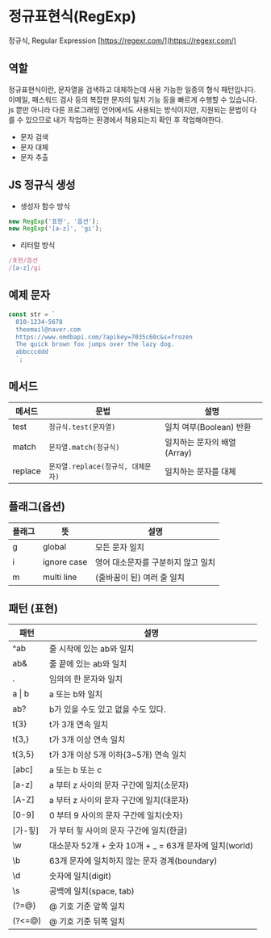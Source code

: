 # 정규표현식(RegExp)

정규식, Regular Expression
[https://regexr.com/](https://regexr.com/)

## 역할

정규표현식이란, 문자열을 검색하고 대체하는데 사용 가능한 일종의 형식 패턴입니다.
이메일, 패스워드 검사 등의 복잡한 문자의 일치 기능 등을 빠르게 수행할 수 있습니다.
js 뿐만 아니라 다른 프로그래밍 언어에서도 사용되는 방식이지만, 지원되는 문법이 다를 수 있으므로 내가 작업하는 환경에서 적용되는지 확인 후 작업해야한다.

- 문자 검색
- 문자 대체
- 문자 추출

## JS 정규식 생성

- 생성자 함수 방식

```js
new RegExp('표현', '옵션');
new RegExp('[a-z]', 'gi');
```

- 리터럴 방식

```js
/표현/옵션
/[a-z]/gi
```

## 예제 문자

```js
const str = `
  010-1234-5678
  theemail@naver.com
  https://www.omdbapi.com/?apikey=7035c60c&s=frozen
  The quick brown fox jumps over the lazy dog.
  abbcccddd
  `;
```

## 메서드

| 메서드  | 문법                               | 설명                        |
| ------- | ---------------------------------- | --------------------------- |
| test    | `정규식.test(문자열)`              | 일치 여부(Boolean) 반환     |
| match   | `문자열.match(정규식)`             | 일치하는 문자의 배열(Array) |
| replace | `문자열.replace(정규식, 대체문자)` | 일치하는 문자를 대체        |

## 플래그(옵션)

| 플래그 | 뜻          | 설명                               |
| ------ | ----------- | ---------------------------------- |
| g      | global      | 모든 문자 일치                     |
| i      | ignore case | 영어 대소문자를 구분하지 않고 일치 |
| m      | multi line  | (줄바꿈이 된) 여러 줄 일치         |

## 패턴 (표현)

| 패턴         | 설명                                                     |
| ------------ | -------------------------------------------------------- |
| ^ab          | 줄 시작에 있는 ab와 일치                                 |
| ab&          | 줄 끝에 있는 ab와 일치                                   |
| .            | 임의의 한 문자와 일치                                    |
| a &verbar; b | a 또는 b와 일치                                          |
| ab?          | b가 있을 수도 있고 없을 수도 있다.                       |
| t{3}         | t가 3개 연속 일치                                        |
| t{3,}        | t가 3개 이상 연속 일치                                   |
| t{3,5}       | t가 3개 이상 5개 이하(3~5개) 연속 일치                   |
| [abc]        | a 또는 b 또는 c                                          |
| [a-z]        | a 부터 z 사이의 문자 구간에 일치(소문자)                 |
| [A-Z]        | a 부터 z 사이의 문자 구간에 일치(대문자)                 |
| [0-9]        | 0 부터 9 사이의 문자 구간에 일치(숫자)                   |
| [가-힣]      | 가 부터 힣 사이의 문자 구간에 일치(한글)                 |
| \w           | 대소문자 52개 + 숫자 10개 + \_ = 63개 문자에 일치(world) |
| \b           | 63개 문자에 일치하지 않는 문자 경계(boundary)            |
| \d           | 숫자에 일치(digit)                                       |
| \s           | 공백에 일치(space, tab)                                  |
| (?=@)        | @ 기호 기준 앞쪽 일치                                    |
| (?<=@)       | @ 기호 기준 뒤쪽 일치                                    |
